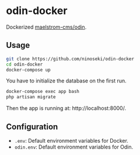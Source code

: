 # odin-docker

Dockerized [maelstrom-cms/odin](https://github.com/maelstrom-cms/odin).

## Usage

```bash
git clone https://github.com/ninoseki/odin-docker
cd odin-docker
docker-compose up
```

You have to initialize the database on the first run.

```bash
docker-compose exec app bash
php artisan migrate
```

Then the app is running at: http://localhost:8000/.

## Configuration

- `.env`: Default environment variables for Docker.
- `odin.env`: Default environment variables for Odin.
